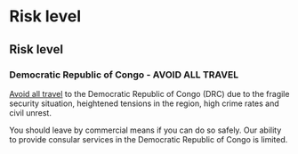 # Risk level

## Risk level

### Democratic Republic of Congo - AVOID ALL TRAVEL

[Avoid all travel](#levels "Risk Levels") to the Democratic Republic of Congo (DRC) due to the fragile security situation, heightened tensions in the region, high crime rates and civil unrest.

You should leave by commercial means if you can do so safely. Our ability to provide consular services in the Democratic Republic of Congo is limited.